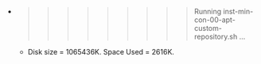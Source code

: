 * >>>>>>>>> Running inst-min-con-00-apt-custom-repository.sh ...
  * Disk size = 1065436K. Space Used = 2616K.
